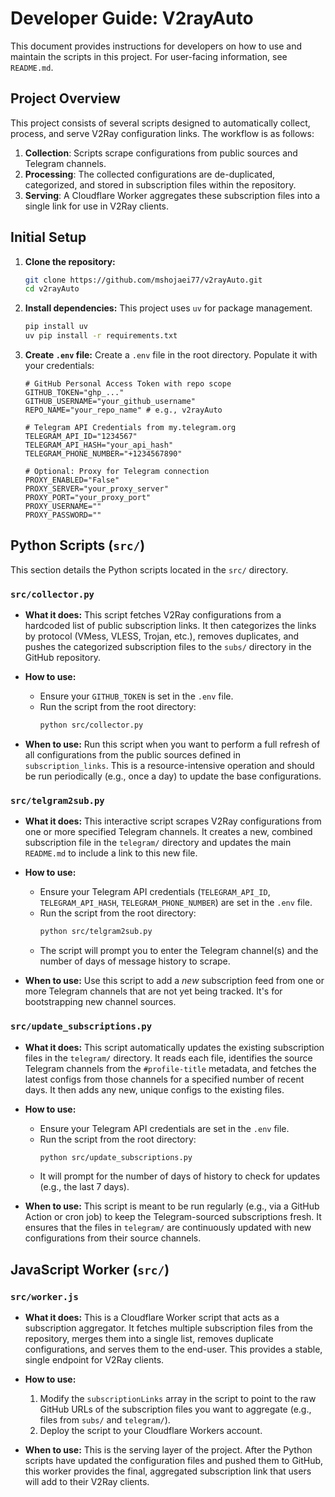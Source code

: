 # Developer Guide: V2rayAuto

This document provides instructions for developers on how to use and maintain the scripts in this project. For user-facing information, see `README.md`.

## Project Overview

This project consists of several scripts designed to automatically collect, process, and serve V2Ray configuration links. The workflow is as follows:
1.  **Collection**: Scripts scrape configurations from public sources and Telegram channels.
2.  **Processing**: The collected configurations are de-duplicated, categorized, and stored in subscription files within the repository.
3.  **Serving**: A Cloudflare Worker aggregates these subscription files into a single link for use in V2Ray clients.

## Initial Setup

1.  **Clone the repository:**
    ```bash
    git clone https://github.com/mshojaei77/v2rayAuto.git
    cd v2rayAuto
    ```

2.  **Install dependencies:**
    This project uses `uv` for package management.
    ```bash
    pip install uv
    uv pip install -r requirements.txt
    ```

3.  **Create `.env` file:**
    Create a `.env` file in the root directory. Populate it with your credentials:
    ```
    # GitHub Personal Access Token with repo scope
    GITHUB_TOKEN="ghp_..."
    GITHUB_USERNAME="your_github_username"
    REPO_NAME="your_repo_name" # e.g., v2rayAuto

    # Telegram API Credentials from my.telegram.org
    TELEGRAM_API_ID="1234567"
    TELEGRAM_API_HASH="your_api_hash"
    TELEGRAM_PHONE_NUMBER="+1234567890"

    # Optional: Proxy for Telegram connection
    PROXY_ENABLED="False"
    PROXY_SERVER="your_proxy_server"
    PROXY_PORT="your_proxy_port"
    PROXY_USERNAME=""
    PROXY_PASSWORD=""
    ```

## Python Scripts (`src/`)

This section details the Python scripts located in the `src/` directory.

### `src/collector.py`

*   **What it does:** This script fetches V2Ray configurations from a hardcoded list of public subscription links. It then categorizes the links by protocol (VMess, VLESS, Trojan, etc.), removes duplicates, and pushes the categorized subscription files to the `subs/` directory in the GitHub repository.

*   **How to use:**
    - Ensure your `GITHUB_TOKEN` is set in the `.env` file.
    - Run the script from the root directory:
      ```bash
      python src/collector.py
      ```

*   **When to use:** Run this script when you want to perform a full refresh of all configurations from the public sources defined in `subscription_links`. This is a resource-intensive operation and should be run periodically (e.g., once a day) to update the base configurations.

### `src/telgram2sub.py`

*   **What it does:** This interactive script scrapes V2Ray configurations from one or more specified Telegram channels. It creates a new, combined subscription file in the `telegram/` directory and updates the main `README.md` to include a link to this new file.

*   **How to use:**
    - Ensure your Telegram API credentials (`TELEGRAM_API_ID`, `TELEGRAM_API_HASH`, `TELEGRAM_PHONE_NUMBER`) are set in the `.env` file.
    - Run the script from the root directory:
      ```bash
      python src/telgram2sub.py
      ```
    - The script will prompt you to enter the Telegram channel(s) and the number of days of message history to scrape.

*   **When to use:** Use this script to add a *new* subscription feed from one or more Telegram channels that are not yet being tracked. It's for bootstrapping new channel sources.

### `src/update_subscriptions.py`

*   **What it does:** This script automatically updates the existing subscription files in the `telegram/` directory. It reads each file, identifies the source Telegram channels from the `#profile-title` metadata, and fetches the latest configs from those channels for a specified number of recent days. It then adds any new, unique configs to the existing files.

*   **How to use:**
    - Ensure your Telegram API credentials are set in the `.env` file.
    - Run the script from the root directory:
      ```bash
      python src/update_subscriptions.py
      ```
    - It will prompt for the number of days of history to check for updates (e.g., the last 7 days).

*   **When to use:** This script is meant to be run regularly (e.g., via a GitHub Action or cron job) to keep the Telegram-sourced subscriptions fresh. It ensures that the files in `telegram/` are continuously updated with new configurations from their source channels.

## JavaScript Worker (`src/`)

### `src/worker.js`

*   **What it does:** This is a Cloudflare Worker script that acts as a subscription aggregator. It fetches multiple subscription files from the repository, merges them into a single list, removes duplicate configurations, and serves them to the end-user. This provides a stable, single endpoint for V2Ray clients.

*   **How to use:**
    1.  Modify the `subscriptionLinks` array in the script to point to the raw GitHub URLs of the subscription files you want to aggregate (e.g., files from `subs/` and `telegram/`).
    2.  Deploy the script to your Cloudflare Workers account.

*   **When to use:** This is the serving layer of the project. After the Python scripts have updated the configuration files and pushed them to GitHub, this worker provides the final, aggregated subscription link that users will add to their V2Ray clients. 